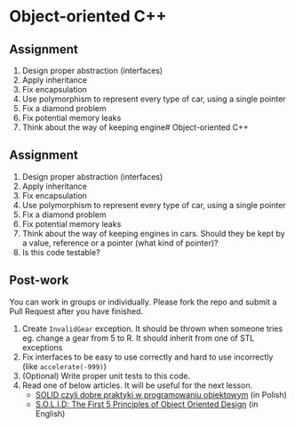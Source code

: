 # Object-oriented C++

## Assignment

1. Design proper abstraction (interfaces)
2. Apply inheritance
3. Fix encapsulation
4. Use polymorphism to represent every type of car, using a single pointer
5. Fix a diamond problem
6. Fix potential memory leaks
7. Think about the way of keeping engine# Object-oriented C++

## Assignment

1. Design proper abstraction (interfaces)
2. Apply inheritance
3. Fix encapsulation
4. Use polymorphism to represent every type of car, using a single pointer
5. Fix a diamond problem
6. Fix potential memory leaks
7. Think about the way of keeping engines in cars. Should they be kept by a value, reference or a pointer (what kind of pointer)?
8. Is this code testable?

## Post-work

You can work in groups or individually. Please fork the repo and submit a Pull Request after you have finished.

1. Create `InvalidGear` exception. It should be thrown when someone tries eg. change a gear from 5 to R. It should inherit from one of STL exceptions
2. Fix interfaces to be easy to use correctly and hard to use incorrectly (like `accelerate(-999)`)
3. (Optional) Write proper unit tests to this code.
4. Read one of below articles. It will be useful for the next lesson.
    - [SOLID czyli dobre praktyki w programowaniu obiektowym](https://www.samouczekprogramisty.pl/solid-czyli-dobre-praktyki-w-programowaniu-obiektowym/) (in Polish)
    - [S.O.L.I.D: The First 5 Principles of Object Oriented Design](https://scotch.io/bar-talk/s-o-l-i-d-the-first-five-principles-of-object-oriented-design) (in English)
